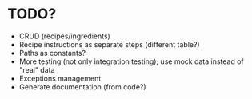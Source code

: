 # TODO?
- CRUD (recipes/ingredients)
- Recipe instructions as separate steps (different table?)
- Paths as constants?
- More testing (not only integration testing); use mock data instead of "real" data
- Exceptions management
- Generate documentation (from code?)